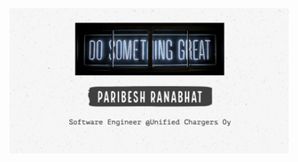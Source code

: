 [![Header](https://raw.githubusercontent.com/ranabhat/ranabhat/master/header_paribesh.png "Header")](https://ranabhat.github.io/)


